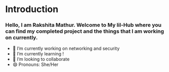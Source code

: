 # Introduction 

### Hello, I am Rakshita Mathur. Welcome to My lil-Hub where you can find my completed project and the things that I am working on currently. 

- 🔭 I’m currently working on networking and security
- 🌱 I’m currently learning !
- 👯 I’m looking to collaborate
- 😄 Pronouns: She/Her

